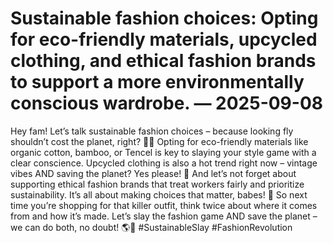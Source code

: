 # Sustainable fashion choices: Opting for eco-friendly materials, upcycled clothing, and ethical fashion brands to support a more environmentally conscious wardrobe. — 2025-09-08

Hey fam! Let’s talk sustainable fashion choices – because looking fly shouldn’t cost the planet, right? 💁‍♀️ Opting for eco-friendly materials like organic cotton, bamboo, or Tencel is key to slaying your style game with a clear conscience. Upcycled clothing is also a hot trend right now – vintage vibes AND saving the planet? Yes please! 👗 And let’s not forget about supporting ethical fashion brands that treat workers fairly and prioritize sustainability. It’s all about making choices that matter, babes! 🌿 So next time you’re shopping for that killer outfit, think twice about where it comes from and how it’s made. Let’s slay the fashion game AND save the planet – we can do both, no doubt! 🌎💖 #SustainableSlay #FashionRevolution